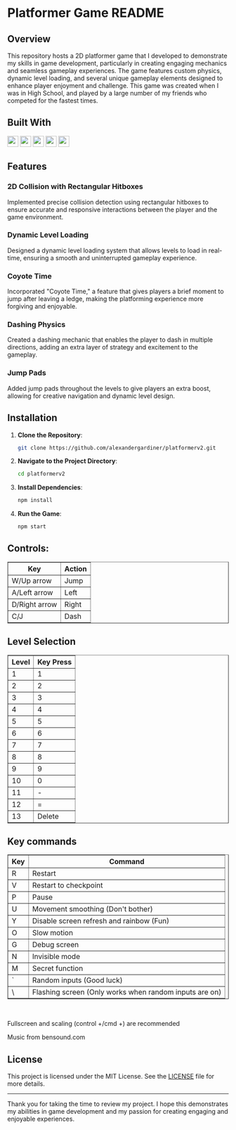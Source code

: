 # Platformer Game README

## Overview

This repository hosts a 2D platformer game that I developed to demonstrate my skills in game development, particularly in creating engaging mechanics and seamless gameplay experiences. The game features custom physics, dynamic level loading, and several unique gameplay elements designed to enhance player enjoyment and challenge. This game was created when I was in High School, and played by a large number of my friends who competed for the fastest times.

## Built With

<img src="https://img.shields.io/badge/-HTML5-E34F26?style=flat&logo=html5&logoColor=white" height="25"><!---->
<img src="https://img.shields.io/badge/-JavaScript-F7DF1E?style=flat&logo=javascript&logoColor=black" height="25"><!---->
<img src="https://img.shields.io/badge/-CSS3-1572B6?style=flat&logo=css3&logoColor=white" height="25"><!---->
<img src="https://img.shields.io/badge/-Node.js-339933?style=flat&logo=node.js&logoColor=white" height="25"><!---->
<img src="https://img.shields.io/badge/-Express.js-000000?style=flat&logo=express&logoColor=white" height="25"><!---->

## Features

### 2D Collision with Rectangular Hitboxes

Implemented precise collision detection using rectangular hitboxes to ensure accurate and responsive interactions between the player and the game environment.

### Dynamic Level Loading

Designed a dynamic level loading system that allows levels to load in real-time, ensuring a smooth and uninterrupted gameplay experience.

### Coyote Time

Incorporated "Coyote Time," a feature that gives players a brief moment to jump after leaving a ledge, making the platforming experience more forgiving and enjoyable.

### Dashing Physics

Created a dashing mechanic that enables the player to dash in multiple directions, adding an extra layer of strategy and excitement to the gameplay.

### Jump Pads

Added jump pads throughout the levels to give players an extra boost, allowing for creative navigation and dynamic level design.

## Installation

1. **Clone the Repository**:
   ```sh
   git clone https://github.com/alexandergardiner/platformerv2.git
   ```
2. **Navigate to the Project Directory**:
   ```sh
   cd platformerv2
   ```
3. **Install Dependencies**:
   ```sh
   npm install
   ```
4. **Run the Game**:
   ```sh
   npm start
   ```

<h2>Controls:</h2>
<table border="1">
  <tr>
    <th>Key</th>
    <th>Action</th>
  </tr>
  <tr>
    <td>W/Up arrow</td>
    <td>Jump</td>
  </tr>
  <tr>
    <td>A/Left arrow</td>
    <td>Left</td>
  </tr>
  <tr>
    <td>D/Right arrow</td>
    <td>Right</td>
  </tr>
  <tr>
    <td>C/J</td>
    <td>Dash</td>
  </tr>
</table>
<h2>Level Selection</h2>
<table border="1">
  <tr>
    <th>Level</th>
    <th>Key Press</th>
  </tr>
  <tr>
    <td>1</td>
    <td>1</td>
  </tr>
  <tr>
    <td>2</td>
    <td>2</td>
  </tr>
  <tr>
    <td>3</td>
    <td>3</td>
  </tr>
  <tr>
    <td>4</td>
    <td>4</td>
  </tr>
  <tr>
    <td>5</td>
    <td>5</td>
  </tr>
  <tr>
    <td>6</td>
    <td>6</td>
  </tr>
  <tr>
    <td>7</td>
    <td>7</td>
  </tr>
  <tr>
    <td>8</td>
    <td>8</td>
  </tr>
  <tr>
    <td>9</td>
    <td>9</td>
  </tr>
  <tr>
    <td>10</td>
    <td>0</td>
  </tr>
  <tr>
    <td>11</td>
    <td>-</td>
  </tr>
  <tr>
    <td>12</td>
    <td>=</td>
  </tr>
  <tr>
    <td>13</td>
    <td>Delete</td>
  </tr>
</table>
<h2>Key commands</h2>
<table border="1">
  <tr>
    <th>Key</th>
    <th>Command</th>
  </tr>
  <tr>
    <td>R</td>
    <td>Restart</td>
  </tr>
  <tr>
    <td>V</td>
    <td>Restart to checkpoint</td>
  </tr>
  <tr>
    <td>P</td>
    <td>Pause</td>
  </tr>
  <tr>
    <td>U</td>
    <td>Movement smoothing (Don't bother)</td>
  </tr>
  <tr>
    <td>Y</td>
    <td>Disable screen refresh and rainbow (Fun)</td>
  </tr>
  <tr>
    <td>O</td>
    <td>Slow motion</td>
  </tr>
  <tr>
    <td>G</td>
    <td>Debug screen</td>
  </tr>
  <tr>
    <td>N</td>
    <td>Invisible mode</td>
  </tr>
  <tr>
    <td>M</td>
    <td>Secret function</td>
  </tr>
  <tr>
    <td>`</td>
    <td>Random inputs (Good luck)</td>
  </tr>
  <tr>
    <td>\</td>
    <td>Flashing screen (Only works when random inputs are on)</td>
  </tr>
</table>

<br>
<p>Fullscreen and scaling (control +/cmd +) are recommended</p>
<p>Music from bensound.com</p>

## License

This project is licensed under the MIT License. See the [LICENSE](LICENSE) file for more details.

---

Thank you for taking the time to review my project. I hope this demonstrates my abilities in game development and my passion for creating engaging and enjoyable experiences.
